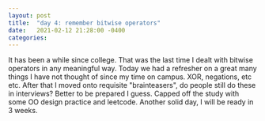 ```yaml
---
layout: post
title:  "day 4: remember bitwise operators"
date:   2021-02-12 21:28:00 -0400
categories: 
---
```


It has been a while since college.  That was the last time I dealt with bitwise operators in any meaningful way.  Today we had a refresher on a great many things I have not thought of since my time on campus.  XOR, negations, etc etc.  After that I moved onto requisite "brainteasers", do people still do these in interviews?  Better to be prepared I guess.  Capped off the study with some OO design practice and leetcode.  Another solid day, I will be ready in 3 weeks.
